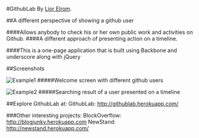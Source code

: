 #GithubLab
By [Lior Elrom](http://liormb.com/).

##A different perspective of showing a github user

####Allows anybody to check his or her own public work and activities on Github.
####A different approach of presenting action on a timeline.

####This is a one-page application that is built using Backbone and underscore along with jQuery


##Screenshots

![Example1](images/githublab-image1.png)
#####Welcome screen with different github users

![Example2](images/githublab-image1.png)
#####Searching result of a user presented on a timeline


##Explore GithubLab at:
GithubLab: http://githublab.herokuapp.com/

###Other interesting projects:
BlockOverflow: http://blogjunky.herokuapp.com
NewStand: http://newstand.herokuapp.com/
